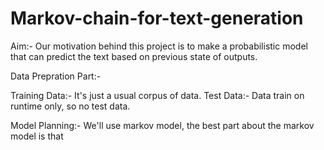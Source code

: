 # Markov-chain-for-text-generation
Aim:- Our motivation behind this project is to make a probabilistic model that can predict the text based on previous state of outputs.

Data Prepration Part:-

  Training Data:-
    It's just a usual corpus of data.
  Test Data:-
    Data train on runtime only, so no test data.

Model Planning:-
  We'll use markov model, the best part about the markov model is that 
